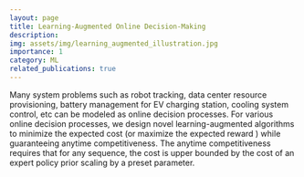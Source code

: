 ```yaml
---
layout: page
title: Learning-Augmented Online Decision-Making
description: 
img: assets/img/learning_augmented_illustration.jpg
importance: 1
category: ML
related_publications: true
---
```


Many system problems such as robot tracking, data center resource provisioning, battery management for EV charging station, cooling system control, etc can be modeled as online decision processes. For various online decision processes, we design novel learning-augmented algorithms to minimize the expected cost (or maximize the expected reward ) while guaranteeing anytime competitiveness. The anytime competitiveness requires that for any sequence, the cost is upper bounded by the cost of an expert policy prior scaling by a preset parameter.
